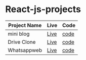 # React-js-projects


Project Name | Live | Code
------------ | ------------- | -------------
mini blog  | <a href= "https://abhishek-12blogger.netlify.app/">Live </a> | <a href="https://github.com/abhisheks-12/React-js-projects/tree/master/mini-blog">code</a>
Drive Clone  | <a href= "https://drive-clone-d2363.web.app//">Live </a> | <a href="https://github.com/abhisheks-12/Drive-clone">code</a>
Whatsappweb | <a href= "https://whatsapp-web-2676e.web.app//">Live </a> | <a href="https://github.com/abhisheks-12/WhatsappWeb-Clone">code</a>
